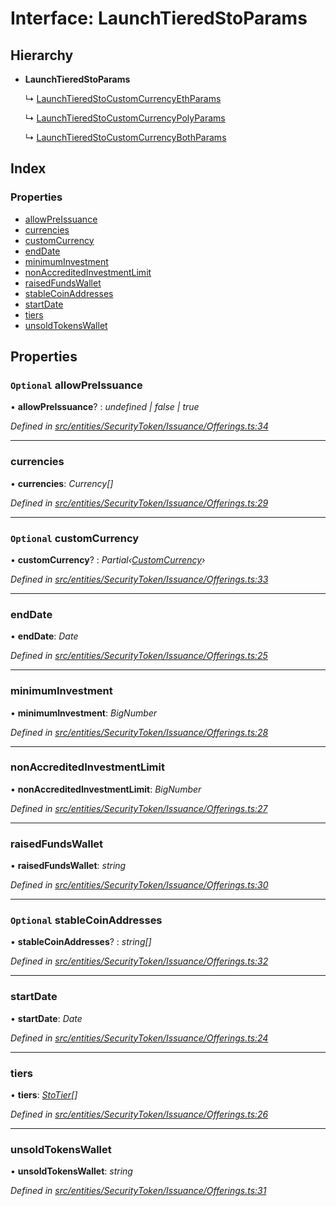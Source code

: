 # Interface: LaunchTieredStoParams

## Hierarchy

* **LaunchTieredStoParams**

  ↳ [LaunchTieredStoCustomCurrencyEthParams](entities.securitytoken.issuance.launchtieredstocustomcurrencyethparams.md)

  ↳ [LaunchTieredStoCustomCurrencyPolyParams](entities.securitytoken.issuance.launchtieredstocustomcurrencypolyparams.md)

  ↳ [LaunchTieredStoCustomCurrencyBothParams](entities.securitytoken.issuance.launchtieredstocustomcurrencybothparams.md)

## Index

### Properties

* [allowPreIssuance](entities.securitytoken.issuance.launchtieredstoparams.md#optional-allowpreissuance)
* [currencies](entities.securitytoken.issuance.launchtieredstoparams.md#currencies)
* [customCurrency](entities.securitytoken.issuance.launchtieredstoparams.md#optional-customcurrency)
* [endDate](entities.securitytoken.issuance.launchtieredstoparams.md#enddate)
* [minimumInvestment](entities.securitytoken.issuance.launchtieredstoparams.md#minimuminvestment)
* [nonAccreditedInvestmentLimit](entities.securitytoken.issuance.launchtieredstoparams.md#nonaccreditedinvestmentlimit)
* [raisedFundsWallet](entities.securitytoken.issuance.launchtieredstoparams.md#raisedfundswallet)
* [stableCoinAddresses](entities.securitytoken.issuance.launchtieredstoparams.md#optional-stablecoinaddresses)
* [startDate](entities.securitytoken.issuance.launchtieredstoparams.md#startdate)
* [tiers](entities.securitytoken.issuance.launchtieredstoparams.md#tiers)
* [unsoldTokensWallet](entities.securitytoken.issuance.launchtieredstoparams.md#unsoldtokenswallet)

## Properties

### `Optional` allowPreIssuance

• **allowPreIssuance**? : *undefined | false | true*

*Defined in [src/entities/SecurityToken/Issuance/Offerings.ts:34](https://github.com/PolymathNetwork/polymath-sdk/blob/454d285/src/entities/SecurityToken/Issuance/Offerings.ts#L34)*

___

###  currencies

• **currencies**: *Currency[]*

*Defined in [src/entities/SecurityToken/Issuance/Offerings.ts:29](https://github.com/PolymathNetwork/polymath-sdk/blob/454d285/src/entities/SecurityToken/Issuance/Offerings.ts#L29)*

___

### `Optional` customCurrency

• **customCurrency**? : *Partial‹[CustomCurrency](_types_index_.customcurrency.md)›*

*Defined in [src/entities/SecurityToken/Issuance/Offerings.ts:33](https://github.com/PolymathNetwork/polymath-sdk/blob/454d285/src/entities/SecurityToken/Issuance/Offerings.ts#L33)*

___

###  endDate

• **endDate**: *Date*

*Defined in [src/entities/SecurityToken/Issuance/Offerings.ts:25](https://github.com/PolymathNetwork/polymath-sdk/blob/454d285/src/entities/SecurityToken/Issuance/Offerings.ts#L25)*

___

###  minimumInvestment

• **minimumInvestment**: *BigNumber*

*Defined in [src/entities/SecurityToken/Issuance/Offerings.ts:28](https://github.com/PolymathNetwork/polymath-sdk/blob/454d285/src/entities/SecurityToken/Issuance/Offerings.ts#L28)*

___

###  nonAccreditedInvestmentLimit

• **nonAccreditedInvestmentLimit**: *BigNumber*

*Defined in [src/entities/SecurityToken/Issuance/Offerings.ts:27](https://github.com/PolymathNetwork/polymath-sdk/blob/454d285/src/entities/SecurityToken/Issuance/Offerings.ts#L27)*

___

###  raisedFundsWallet

• **raisedFundsWallet**: *string*

*Defined in [src/entities/SecurityToken/Issuance/Offerings.ts:30](https://github.com/PolymathNetwork/polymath-sdk/blob/454d285/src/entities/SecurityToken/Issuance/Offerings.ts#L30)*

___

### `Optional` stableCoinAddresses

• **stableCoinAddresses**? : *string[]*

*Defined in [src/entities/SecurityToken/Issuance/Offerings.ts:32](https://github.com/PolymathNetwork/polymath-sdk/blob/454d285/src/entities/SecurityToken/Issuance/Offerings.ts#L32)*

___

###  startDate

• **startDate**: *Date*

*Defined in [src/entities/SecurityToken/Issuance/Offerings.ts:24](https://github.com/PolymathNetwork/polymath-sdk/blob/454d285/src/entities/SecurityToken/Issuance/Offerings.ts#L24)*

___

###  tiers

• **tiers**: *[StoTier](_types_index_.stotier.md)[]*

*Defined in [src/entities/SecurityToken/Issuance/Offerings.ts:26](https://github.com/PolymathNetwork/polymath-sdk/blob/454d285/src/entities/SecurityToken/Issuance/Offerings.ts#L26)*

___

###  unsoldTokensWallet

• **unsoldTokensWallet**: *string*

*Defined in [src/entities/SecurityToken/Issuance/Offerings.ts:31](https://github.com/PolymathNetwork/polymath-sdk/blob/454d285/src/entities/SecurityToken/Issuance/Offerings.ts#L31)*
